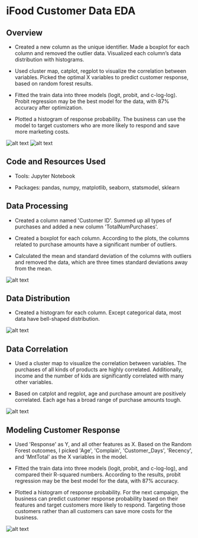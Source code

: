 # iFood Customer Data EDA

## Overview
- Created a new column as the unique identifier. Made a boxplot for each column and removed the outlier data. Visualized each column’s data distribution with histograms.

- Used cluster map, catplot, regplot to visualize the correlation between variables. Picked the optimal X variables to predict customer response, based on random forest results.

- Fitted the train data into three models (logit, probit, and c-log-log). Probit regression may be the best model for the data, with 87% accuracy after optimization.

- Plotted a histogram of response probability. The business can use the model to target customers who are more likely to respond and save more marketing costs.

![alt text](https://github.com/Doravado/ifood_customer_data/blob/main/image/confusion_matrix.png)
![alt text](https://github.com/Doravado/ifood_customer_data/blob/main/image/hist.png)

## Code and Resources Used
- Tools: Jupyter Notebook

- Packages: pandas, numpy, matplotlib, seaborn, statsmodel, sklearn

## Data Processing
- Created a column named 'Customer ID'. Summed up all types of purchases and added a new column 'TotalNumPurchases'.

- Created a boxplot for each column. According to the plots, the columns related to purchase amounts have a significant number of outliers.

- Calculated the mean and standard deviation of the columns with outliers and removed the data, which are three times standard deviations away from the mean.

![alt text](https://github.com/Doravado/ifood_customer_data/blob/main/image/boxplot.png)

## Data Distribution
- Created a histogram for each column. Except categorical data, most data have bell-shaped distribution.

![alt text](https://github.com/Doravado/ifood_customer_data/blob/main/image/datahisto.png)

## Data Correlation
- Used a cluster map to visualize the correlation between variables. The purchases of all kinds of products are highly correlated. Additionally, income and the number of kids are significantly correlated with many other variables.

- Based on catplot and regplot, age and purchase amount are positively correlated. Each age has a broad range of purchase amounts tough.

![alt text](https://github.com/Doravado/ifood_customer_data/blob/main/image/clustermap.png)

## Modeling Customer Response
- Used 'Response' as Y, and all other features as X. Based on the Random Forest outcomes, I picked 'Age', 'Complain', 'Customer_Days', 'Recency',  and 'MntTotal' as the X variables in the model.

- Fitted the train data into three models (logit, probit, and c-log-log), and compared their R-squared numbers. According to the results, probit regression may be the best model for the data, with 87% accuracy.

- Plotted a histogram of response probability. For the next campaign, the business can predict customer response probability based on their features and target customers more likely to respond. Targeting those customers rather than all customers can save more costs for the business.

![alt text](https://github.com/Doravado/ifood_customer_data/blob/main/image/important_feautres.png)
